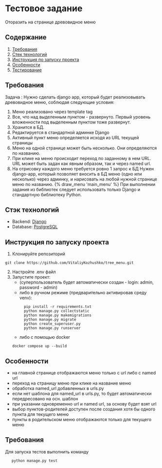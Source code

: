 # Тестовое задание

Оторазить на странице древовидное меню

## Содержание
1. [Требования](#main_requirements)
2. [Стек технологий](#technology_stack)
3. [Инструкция по запуску проекта](#instruction_startup)
4. [Особенности](#features)
5. [Тестирование](#testing)

## Требования <a name="main_requirements"></a>

Задача :
Нужно сделать django app, который будет реализовывать древовидное меню, соблюдая следующие условия:
1) Меню реализовано через template tag
2) Все, что над выделенным пунктом - развернуто. Первый уровень вложенности под выделенным пунктом тоже развернут.
3) Хранится в БД.
4) Редактируется в стандартной админке Django
5) Активный пункт меню определяется исходя из URL текущей страницы 
6) Меню на одной странице может быть несколько. Они определяются по названию.
7) При клике на меню происходит переход по заданному в нем URL. URL может быть задан как явным образом, так и через named url.
8) На отрисовку каждого меню требуется ровно 1 запрос к БД
Нужен django-app, который позволяет вносить в БД меню (одно или несколько) через админку, и нарисовать на любой нужной странице меню по названию.
{% draw_menu 'main_menu' %}
При выполнении задания из библиотек следует использовать только Django и стандартную библиотеку Python.

## Стэк технологий <a name="technology_stack"></a>

- Backend: [Django](https://www.djangoproject.com/)
- Database: [PostgreSQL](https://www.postgresql.org/)

## Инструкция по запуску проекта <a name="instruction_startup"></a>

1. Клонируйте репозиторий
```
git clone https://github.com/VitaliyKozhushko/tree_menu.git
```
2. Настройте .env файл
3. Запустите проект:
   * (суперпользователь будет автоматически создан - login: admin, password - admin)
   - либо в ручном режиме (предварительно активировав среду venv):
      ```shell
        pip install -r requirements.txt
        python manage.py collectstatic
        python manage.py makemigrations
        python manage.py migrate
        python create_superuser.py
        python manage.py runserver
        ```
   - либо с помощью docker
   ```shell
   docker compose up --build
   ```
   
## Особенности <a name="features"></a>

- на главной странице отображаются меню только с url либо с named url
- переход на страницу меню при клике на название меню
- обработка named_url добавленных в urls.py
- если нет шаблона для named_url в urls.py, то будет автоматически передресовано на осн. шаблон
- при указании одновременно url и named url, за основу будет взят url
- выбор пунктов-родителей доступен после создания хотя бы одного пункта для текущего меню
- пункты в родительском меню отображаются только для текущего меню

## Требования <a name="testing"></a>

Для запуска тестов выполнить команду
```shell
   python manage.py test
```